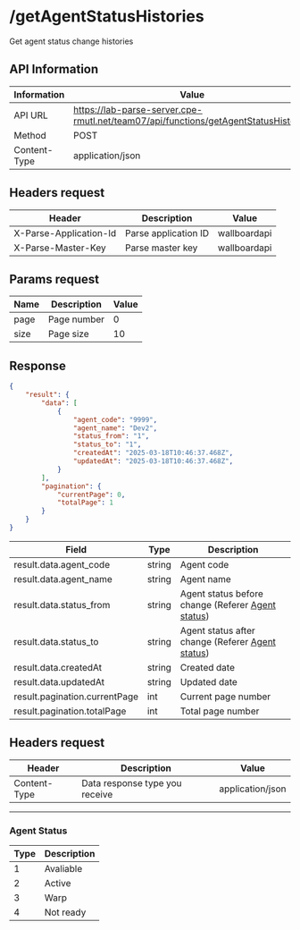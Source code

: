 # /getAgentStatusHistories
Get agent status change histories


## API Information
| Information  | Value                                                                               |
|--------------|-------------------------------------------------------------------------------------|
| API URL      | https://lab-parse-server.cpe-rmutl.net/team07/api/functions/getAgentStatusHistories |
| Method       | POST                                                                                |
| Content-Type | application/json                                                                    |

## Headers request
| Header                 | Description          | Value        |
|------------------------|----------------------|--------------|
| X-Parse-Application-Id | Parse application ID | wallboardapi |
| X-Parse-Master-Key     | Parse master key     | wallboardapi |

## Params request
| Name | Description | Value |
|------|-------------|-------|
| page | Page number | 0     |
| size | Page size   | 10    |


## Response
```json
{
    "result": {
        "data": [
            {
                "agent_code": "9999",
                "agent_name": "Dev2",
                "status_from": "1",
                "status_to": "1",
                "createdAt": "2025-03-18T10:46:37.468Z",
                "updatedAt": "2025-03-18T10:46:37.468Z",
            }
        ],
        "pagination": {
            "currentPage": 0,
            "totalPage": 1
        }
    }
}
```

| Field                         | Type   | Description                                                        |
|-------------------------------|--------|--------------------------------------------------------------------|
| result.data.agent_code        | string | Agent code                                                         |
| result.data.agent_name        | string | Agent name                                                         |
| result.data.status_from       | string | Agent status before change (Referer [Agent status](#agent-status)) |
| result.data.status_to         | string | Agent status after change (Referer [Agent status](#agent-status))  |
| result.data.createdAt         | string | Created date                                                       |
| result.data.updatedAt         | string | Updated date                                                       |
| result.pagination.currentPage | int    | Current page number                                                |
| result.pagination.totalPage   | int    | Total page number                                                  |


## Headers request
| Header       | Description                    | Value            |
|--------------|--------------------------------|------------------|
| Content-Type | Data response type you receive | application/json |

---


### Agent Status
| Type | Description |
|------|-------------|
| 1    | Avaliable   |
| 2    | Active      |
| 3    | Warp        |
| 4    | Not ready   |